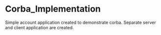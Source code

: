 # Corba_Implementation

Simple account application created to demonstrate corba.
Separate server and client application are created.


